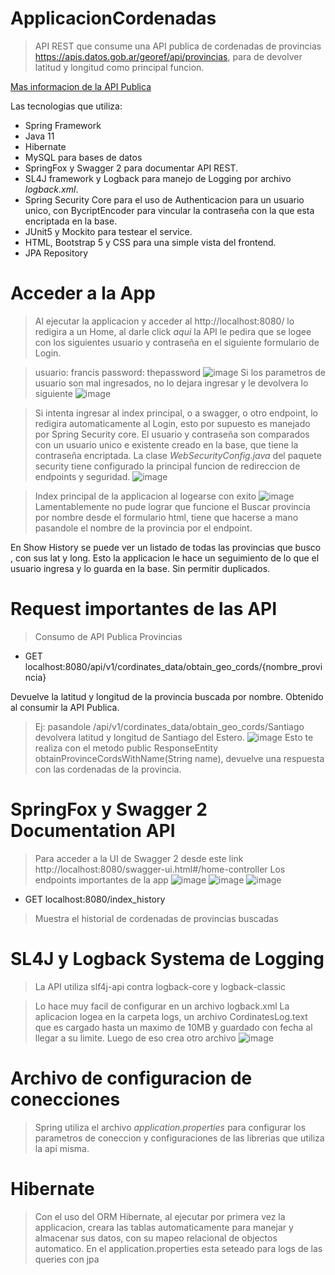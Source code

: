 # ApplicacionCordenadas
>API REST que consume una API publica de cordenadas de provincias https://apis.datos.gob.ar/georef/api/provincias, para de devolver latitud y longitud como principal funcion.

[Mas informacion de la API Publica](https://datosgobar.github.io/georef-ar-api/)

Las tecnologias que utiliza:

- Spring Framework
- Java 11
- Hibernate
- MySQL para bases de datos
- SpringFox y Swagger 2 para documentar API REST.
- SL4J framework y Logback para manejo de Logging por archivo *logback.xml*.
- Spring Security Core para el uso de Authenticacion para un usuario unico, con BycriptEncoder para vincular la contraseña con la que esta encriptada en la base.
- JUnit5 y Mockito para testear el service.
- HTML, Bootstrap 5 y CSS para una simple vista del frontend.
- JPA Repository

# Acceder a la App
>Al ejecutar la applicacion y acceder al http://localhost:8080/ lo redigira a un Home, al darle click *aqui* la API le pedira que se logee con los siguientes usuario y contraseña en el siguiente formulario de Login.

>usuario: francis
>password: thepassword
![image](https://user-images.githubusercontent.com/69681105/174823954-8249f2d1-ca80-4b11-90d9-2c80109b8e71.png)
>Si los parametros de usuario son mal ingresados, no lo dejara ingresar y le devolvera lo siguiente
![image](https://user-images.githubusercontent.com/69681105/174816034-779a2894-4fe6-4f95-b503-204d5be106ab.png)

>Si intenta ingresar al index principal, o a swagger, o otro endpoint, lo redigira automaticamente al Login, esto por supuesto es manejado por Spring Security core.
>El usuario y contraseña son comparados con un usuario unico e existente creado en la base, que tiene la contraseña encriptada.
La clase *WebSecurityConfig.java* del paquete security tiene configurado la principal funcion de redireccion de endpoints y seguridad.
![image](https://user-images.githubusercontent.com/69681105/174817148-9adae315-2e73-4d1b-86c1-7e0d66aa42e8.png)

>Index principal de la applicacion al logearse con exito
![image](https://user-images.githubusercontent.com/69681105/174819686-466b47e9-1f40-4057-9f32-80d5bea78885.png)
Lamentablemente no pude lograr que funcione el Buscar provincia por nombre desde el formulario html, tiene que hacerse a mano pasandole el nombre de la provincia por el endpoint.

En Show History se puede ver un listado de todas las provincias que busco , con sus lat y long. Esto la applicacion le hace un seguimiento de lo que el usuario ingresa y lo guarda en la base. Sin permitir duplicados.


# Request importantes de las API

> Consumo de API Publica Provincias
* GET localhost:8080/api/v1/cordinates_data/obtain_geo_cords/{nombre_provincia}

Devuelve la latitud y longitud de la provincia buscada por nombre. Obtenido al consumir la API Publica.
>Ej: pasandole /api/v1/cordinates_data/obtain_geo_cords/Santiago devolvera latitud y longitud de Santiago del Estero.
![image](https://user-images.githubusercontent.com/69681105/174812268-ce477b03-e782-46e5-bec0-ec5a763e500c.png)
Esto te realiza con el metodo public ResponseEntity<String> obtainProvinceCordsWithName(String name), devuelve una respuesta con las
cordenadas de la provincia.

# SpringFox y Swagger 2 Documentation API
>Para acceder a la UI de Swagger 2 desde este link http://localhost:8080/swagger-ui.html#/home-controller 
>Los endpoints importantes de la app
![image](https://user-images.githubusercontent.com/69681105/174826488-dc9f1bc6-0786-4e47-b99d-edce4f58c723.png)
![image](https://user-images.githubusercontent.com/69681105/174826789-cbc8e807-c3e5-4884-9692-4bb188884eda.png)
![image](https://user-images.githubusercontent.com/69681105/174827054-7a92e780-0cec-446c-8972-c59614db2194.png)


* GET localhost:8080/index_history

>Muestra el historial de cordenadas de provincias buscadas

# SL4J y Logback Systema de Logging

>La API utiliza slf4j-api contra logback-core y logback-classic

>Lo hace muy facil de configurar en un archivo logback.xml
La aplicacion logea en la carpeta logs, un archivo CordinatesLog.text que es cargado hasta un maximo de 10MB y guardado con fecha al llegar a su limite.
Luego de eso crea otro archivo
![image](https://user-images.githubusercontent.com/69681105/174822988-a9e383b8-8072-4955-9135-de25114dc523.png)

# Archivo de configuracion de conecciones

>Spring utiliza el archivo *application.properties* para configurar los parametros de coneccion y configuraciones de las librerias que utiliza la api misma.

# Hibernate

>Con el uso del ORM Hibernate, al ejecutar por primera vez la applicacion, creara las tablas automaticamente para manejar y almacenar sus datos, con su mapeo relacional de objectos automatico.
>En el application.properties esta seteado para logs de las queries con jpa














